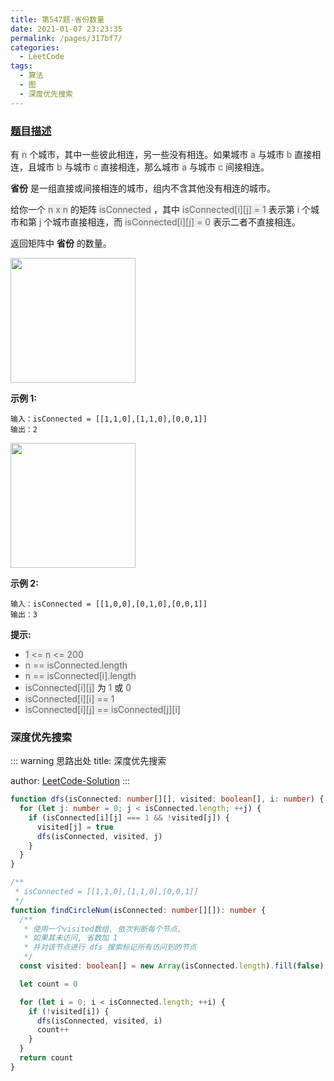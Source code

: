 ```yaml
---
title: 第547题-省份数量
date: 2021-01-07 23:23:35
permalink: /pages/317bf7/
categories:
  - LeetCode
tags:
  - 算法
  - 图
  - 深度优先搜索
---
```


### [题目描述](https://leetcode-cn.com/problems/number-of-provinces/)

有 <span style="background: #eee; color: #666;">n</span> 个城市，其中一些彼此相连，另一些没有相连。如果城市 <span style="background: #eee; color: #666;">a</span> 与城市 <span style="background: #eee; color: #666;">b</span> 直接相连，且城市 <span style="background: #eee; color: #666;">b</span> 与城市 <span style="background: #eee; color: #666;">c</span> 直接相连，那么城市 <span style="background: #eee; color: #666;">a</span> 与城市 <span style="background: #eee; color: #666;">c</span> 间接相连。

**省份** 是一组直接或间接相连的城市，组内不含其他没有相连的城市。

给你一个 <span style="background: #eee; color: #666;">n x n</span> 的矩阵 <span style="background: #eee; color: #666;">isConnected</span> ，其中 <span style="background: #eee; color: #666;">isConnected[i][j] = 1</span> 表示第 <span style="background: #eee; color: #666;">i</span> 个城市和第 <span style="background: #eee; color: #666;">j</span> 个城市直接相连，而 <span style="background: #eee; color: #666;">isConnected[i][j] = 0</span> 表示二者不直接相连。

返回矩阵中 **省份** 的数量。

<img src="https://cdn.jsdelivr.net/gh/xiaojun996/CDN/images/leetcode/number-of-provinces-1.png" width="200" />

<!-- more -->

**示例 1:**

```
输入：isConnected = [[1,1,0],[1,1,0],[0,0,1]]
输出：2
```

<img src="https://cdn.jsdelivr.net/gh/xiaojun996/CDN/images/leetcode/number-of-provinces-2.png" width="200" />

**示例 2:**

```
输入：isConnected = [[1,0,0],[0,1,0],[0,0,1]]
输出：3
```

**提示:**

- <span style="background: #eee; color: #666;">1 <= n <= 200</span>
- <span style="background: #eee; color: #666;">n == isConnected.length</span>
- <span style="background: #eee; color: #666;">n == isConnected[i].length</span>
- <span style="background: #eee; color: #666;">isConnected[i][j]</span> 为 <span style="background: #eee; color: #666;">1</span> 或 <span style="background: #eee; color: #666;">0</span>
- <span style="background: #eee; color: #666;">isConnected[i][i] == 1</span>
- <span style="background: #eee; color: #666;">isConnected[i][j] == isConnected[j][i]</span>

### 深度优先搜索

::: warning 思路出处
title: 深度优先搜索

author: [LeetCode-Solution](https://leetcode-cn.com/problems/number-of-provinces/solution/sheng-fen-shu-liang-by-leetcode-solution-eyk0/)
:::

```TypeScript
function dfs(isConnected: number[][], visited: boolean[], i: number) {
  for (let j: number = 0; j < isConnected.length; ++j) {
    if (isConnected[i][j] === 1 && !visited[j]) {
      visited[j] = true
      dfs(isConnected, visited, j)
    }
  }
}

/**
 * isConnected = [[1,1,0],[1,1,0],[0,0,1]]
 */
function findCircleNum(isConnected: number[][]): number {
  /**
   * 使用一个visited数组, 依次判断每个节点,
   * 如果其未访问, 省数加 1
   * 并对该节点进行 dfs 搜索标记所有访问到的节点
   */
  const visited: boolean[] = new Array(isConnected.length).fill(false)

  let count = 0

  for (let i = 0; i < isConnected.length; ++i) {
    if (!visited[i]) {
      dfs(isConnected, visited, i)
      count++
    }
  }
  return count
}
```
